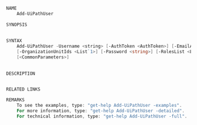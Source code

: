 ﻿```PowerShell

NAME
    Add-UiPathUser
    
SYNOPSIS
    
    
SYNTAX
    Add-UiPathUser -Username <string> [-AuthToken <AuthToken>] [-EmailAddress <string>] [-Name <string>] 
    [-OrganizationUnitIds <List`1>] [-Password <string>] [-RolesList <List`1>] [-Surname <string>] [-Type <string>] 
    [<CommonParameters>]
    
    
DESCRIPTION
    

RELATED LINKS

REMARKS
    To see the examples, type: "get-help Add-UiPathUser -examples".
    For more information, type: "get-help Add-UiPathUser -detailed".
    For technical information, type: "get-help Add-UiPathUser -full".



```
